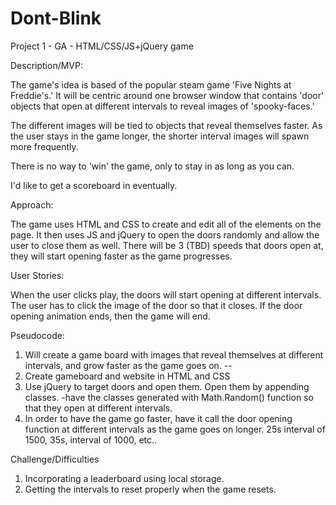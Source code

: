 # Dont-Blink

Project 1 - GA - HTML/CSS/JS+jQuery game

Description/MVP:

The game's idea is based of the popular steam game 'Five Nights at Freddie's.' It will be centric around one browser window that contains 'door' objects that open at different intervals to reveal images of 'spooky-faces.'

The different images will be tied to objects that reveal themselves faster. As the user stays in the game longer, the shorter interval images will spawn more frequently.

There is no way to 'win' the game, only to stay in as long as you can.

I'd like to get a scoreboard in eventually.


Approach:

The game uses HTML and CSS to create and edit all of the elements on the page.  It then uses JS
and jQuery to open the doors randomly and allow the user to close them as well.  There will be 3 (TBD) speeds that doors open at, they will start opening faster as the game progresses.  

User Stories:

When the user clicks play, the doors will start opening at different intervals. 
The user has to click the image of the door so that it closes.  If the door opening
animation ends, then the game will end.  

Pseudocode:
1.  Will create a game board with images that reveal themselves at different intervals,
and grow faster as the game goes on.
--
1. Create gameboard and website in HTML and CSS
2. Use jQuery to target doors and open them.  Open them by appending classes.
    -have the classes generated with Math.Random() function so that they open 
    at different intervals.
3. In order to have the game go faster, have it call the door opening function
at different intervals as the game goes on longer.  25s interval of 1500, 35s, interval
of 1000, etc..

Challenge/Difficulties
1.  Incorporating a leaderboard using local storage.
2.  Getting the intervals to reset properly when the game resets.  

